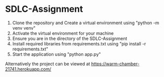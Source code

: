 # SDLC-Assignment

1. Clone the repository and Create a virtual environment using "python -m venv venv"
2. Activate the virtual environment for your machine
3. Ensure you are in the directory of the SDLC-Assignment
4. Install required libraries from requirements.txt using "pip install -r requirements.txt"
5. Start the application using "python app.py"

Alternatively the project can be viewed at https://warm-chamber-21741.herokuapp.com/
